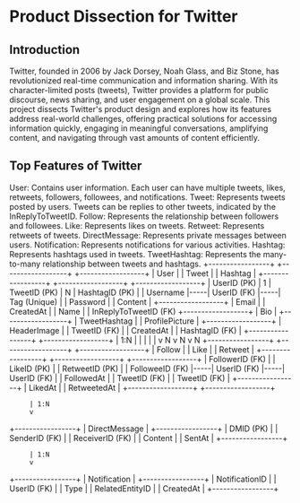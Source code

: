 # Product Dissection for Twitter

## Introduction

Twitter, founded in 2006 by Jack Dorsey, Noah Glass, and Biz Stone, has revolutionized real-time communication and information sharing. With its character-limited posts (tweets), Twitter provides a platform for public discourse, news sharing, and user engagement on a global scale. This project dissects Twitter's product design and explores how its features address real-world challenges, offering practical solutions for accessing information quickly, engaging in meaningful conversations, amplifying content, and navigating through vast amounts of content efficiently.


## Top Features of Twitter
User: Contains user information. Each user can have multiple tweets, likes, retweets, followers, followees, and notifications.
Tweet: Represents tweets posted by users. Tweets can be replies to other tweets, indicated by the InReplyToTweetID.
Follow: Represents the relationship between followers and followees.
Like: Represents likes on tweets.
Retweet: Represents retweets of tweets.
DirectMessage: Represents private messages between users.
Notification: Represents notifications for various activities.
Hashtag: Represents hashtags used in tweets.
TweetHashtag: Represents the many-to-many relationship between tweets and hashtags.
+-----------------+     +------------------+     +------------------+
|     User        |     |       Tweet      |     |     Hashtag      |
+-----------------+     +------------------+     +------------------+
| UserID (PK)     | 1   | TweetID (PK)     | N   | HashtagID (PK)   |
| Username        |-----| UserID (FK)      |-----| Tag (Unique)     |
| Password        |     | Content          |     +------------------+
| Email           |     | CreatedAt        |
| Name            |     | InReplyToTweetID (FK)  +------------------+
| Bio             |     +------------------+     |  TweetHashtag    |
| ProfilePicture  |                               +------------------+
| HeaderImage     |                               | TweetID (FK)     |
| CreatedAt       |                               | HashtagID (FK)   |
+-----------------+                               +------------------+
         | 1:N                                        |     |
         |                                             |     |
         v N                                           v N   v N
+-----------------+     +------------------+     +------------------+
|     Follow      |     |      Like        |     |    Retweet       |
+-----------------+     +------------------+     +------------------+
| FollowerID (FK) |     | LikeID (PK)      |     | RetweetID (PK)   |
| FolloweeID (FK) |-----| UserID (FK)      |-----| UserID (FK)      |
| FollowedAt      |     | TweetID (FK)     |     | TweetID (FK)     |
+-----------------+     | LikedAt          |     | RetweetedAt      |
                        +------------------+     +------------------+

         | 1:N
         v
+-----------------+
| DirectMessage   |
+-----------------+
| DMID (PK)       |
| SenderID (FK)   |
| ReceiverID (FK) |
| Content         |
| SentAt          |
+-----------------+

         | 1:N
         v
+-----------------+
|  Notification   |
+-----------------+
| NotificationID  |
| UserID (FK)     |
| Type            |
| RelatedEntityID |
| CreatedAt       |
+-----------------+
